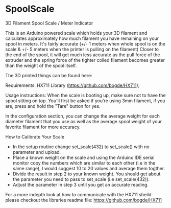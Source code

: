 # SpoolScale
3D Filament Spool Scale / Meter Indicator

This is an Arduino powered scale which holds your 3D filament and calculates approximately how much filament you have remaining on your spool in meters. It's fairly accurate (+/- 1 meters when whole spool is on the scale & +/- 5 meters when the printer is pulling on the filament) Closer to the end of the spool, it will get much less accurate as the pull force of the extruder and the spring force of the tighter coiled filament becomes greater than the weight of the spool itself. 

The 3D printed things can be found here: 

Requirements:
HX711 Library (https://github.com/bogde/HX711);

Usage instructions:
When the scale is booting up, make sure not to have the spool sitting on top. You'll first be asked if you're using 3mm filament, if you are, press and hold the "Tare" button for yes.

In the configuration section, you can change the average weight for each diameter filament that you use as well as the average spool weight of your favorite filament for more accuracy.

How to Calibrate Your Scale

- In the setup routine change set_scale(432) to set_scale() with no parameter and upload.
- Place a known weight on the scale and using the Arduino IDE serial monitor copy the numbers which are similar to each other (i.e in the same range), I would suggest 10 to 20 values and average them togther.
- Divide the result in step 2 to your known weight. You should get about the parameter you need to pass to set_scale (i.e set_scale(432)).
- Adjust the parameter in step 3 until you get an accurate reading.

For a more indepth look at how to communicate with the HX711 sheild please checkout the libraries readme file: https://github.com/bogde/HX711
